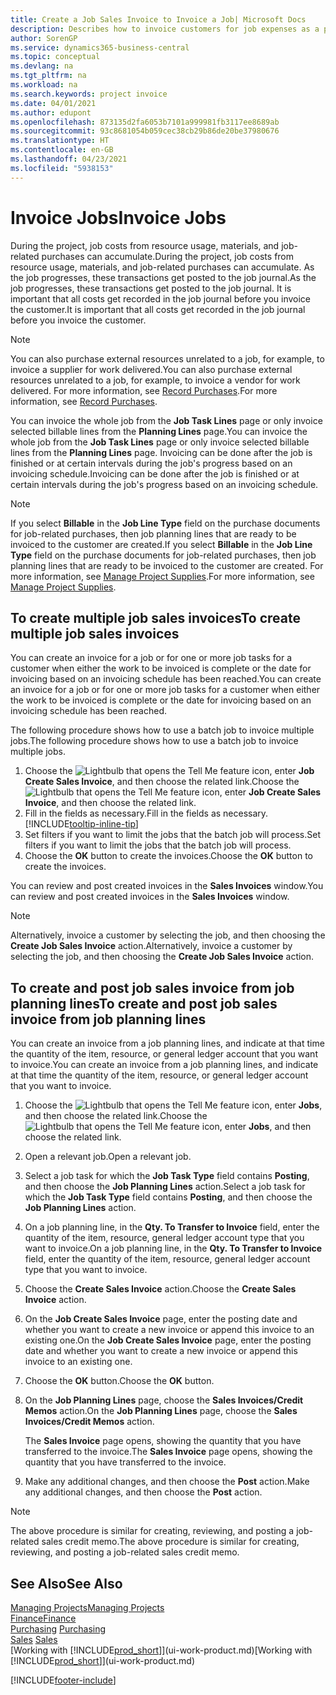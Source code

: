 ```yaml
---
title: Create a Job Sales Invoice to Invoice a Job| Microsoft Docs
description: Describes how to invoice customers for job expenses as a project progresses.
author: SorenGP
ms.service: dynamics365-business-central
ms.topic: conceptual
ms.devlang: na
ms.tgt_pltfrm: na
ms.workload: na
ms.search.keywords: project invoice
ms.date: 04/01/2021
ms.author: edupont
ms.openlocfilehash: 873135d2fa6053b7101a999981fb3117ee8689ab
ms.sourcegitcommit: 93c8681054b059cec38cb29b86de20be37980676
ms.translationtype: HT
ms.contentlocale: en-GB
ms.lasthandoff: 04/23/2021
ms.locfileid: "5938153"
---
```

# <a name="invoice-jobs"></a><span data-ttu-id="96fb3-103">Invoice Jobs</span><span class="sxs-lookup"><span data-stu-id="96fb3-103">Invoice Jobs</span></span>
<span data-ttu-id="96fb3-104">During the project, job costs from resource usage, materials, and job-related purchases can accumulate.</span><span class="sxs-lookup"><span data-stu-id="96fb3-104">During the project, job costs from resource usage, materials, and job-related purchases can accumulate.</span></span> <span data-ttu-id="96fb3-105">As the job progresses, these transactions get posted to the job journal.</span><span class="sxs-lookup"><span data-stu-id="96fb3-105">As the job progresses, these transactions get posted to the job journal.</span></span> <span data-ttu-id="96fb3-106">It is important that all costs get recorded in the job journal before you invoice the customer.</span><span class="sxs-lookup"><span data-stu-id="96fb3-106">It is important that all costs get recorded in the job journal before you invoice the customer.</span></span>

> [!NOTE]
> <span data-ttu-id="96fb3-107">You can also purchase external resources unrelated to a job, for example, to invoice a supplier for work delivered.</span><span class="sxs-lookup"><span data-stu-id="96fb3-107">You can also purchase external resources unrelated to a job, for example, to invoice a vendor for work delivered.</span></span> <span data-ttu-id="96fb3-108">For more information, see [Record Purchases](purchasing-how-record-purchases.md).</span><span class="sxs-lookup"><span data-stu-id="96fb3-108">For more information, see [Record Purchases](purchasing-how-record-purchases.md).</span></span>

<span data-ttu-id="96fb3-109">You can invoice the whole job from the **Job Task Lines** page or only invoice selected billable lines from the **Planning Lines** page.</span><span class="sxs-lookup"><span data-stu-id="96fb3-109">You can invoice the whole job from the **Job Task Lines** page or only invoice selected billable lines from the **Planning Lines** page.</span></span> <span data-ttu-id="96fb3-110">Invoicing can be done after the job is finished or at certain intervals during the job's progress based on an invoicing schedule.</span><span class="sxs-lookup"><span data-stu-id="96fb3-110">Invoicing can be done after the job is finished or at certain intervals during the job's progress based on an invoicing schedule.</span></span>

> [!NOTE]  
> <span data-ttu-id="96fb3-111">If you select **Billable** in the **Job Line Type** field on the purchase documents for job-related purchases, then job planning lines that are ready to be invoiced to the customer are created.</span><span class="sxs-lookup"><span data-stu-id="96fb3-111">If you select **Billable** in the **Job Line Type** field on the purchase documents for job-related purchases, then job planning lines that are ready to be invoiced to the customer are created.</span></span> <span data-ttu-id="96fb3-112">For more information, see [Manage Project Supplies](projects-how-manage-project-supplies.md).</span><span class="sxs-lookup"><span data-stu-id="96fb3-112">For more information, see [Manage Project Supplies](projects-how-manage-project-supplies.md).</span></span>

## <a name="to-create-multiple-job-sales-invoices"></a><span data-ttu-id="96fb3-113">To create multiple job sales invoices</span><span class="sxs-lookup"><span data-stu-id="96fb3-113">To create multiple job sales invoices</span></span>
<span data-ttu-id="96fb3-114">You can create an invoice for a job or for one or more job tasks for a customer when either the work to be invoiced is complete or the date for invoicing based on an invoicing schedule has been reached.</span><span class="sxs-lookup"><span data-stu-id="96fb3-114">You can create an invoice for a job or for one or more job tasks for a customer when either the work to be invoiced is complete or the date for invoicing based on an invoicing schedule has been reached.</span></span>

<span data-ttu-id="96fb3-115">The following procedure shows how to use a batch job to invoice multiple jobs.</span><span class="sxs-lookup"><span data-stu-id="96fb3-115">The following procedure shows how to use a batch job to invoice multiple jobs.</span></span>  

1. <span data-ttu-id="96fb3-116">Choose the ![Lightbulb that opens the Tell Me feature](media/ui-search/search_small.png "Tell me what you want to do") icon, enter **Job Create Sales Invoice**, and then choose the related link.</span><span class="sxs-lookup"><span data-stu-id="96fb3-116">Choose the ![Lightbulb that opens the Tell Me feature](media/ui-search/search_small.png "Tell me what you want to do") icon, enter **Job Create Sales Invoice**, and then choose the related link.</span></span>  
2. <span data-ttu-id="96fb3-117">Fill in the fields as necessary.</span><span class="sxs-lookup"><span data-stu-id="96fb3-117">Fill in the fields as necessary.</span></span> [!INCLUDE[tooltip-inline-tip](includes/tooltip-inline-tip_md.md)]
3. <span data-ttu-id="96fb3-118">Set filters if you want to limit the jobs that the batch job will process.</span><span class="sxs-lookup"><span data-stu-id="96fb3-118">Set filters if you want to limit the jobs that the batch job will process.</span></span>
4. <span data-ttu-id="96fb3-119">Choose the **OK** button to create the invoices.</span><span class="sxs-lookup"><span data-stu-id="96fb3-119">Choose the **OK** button to create the invoices.</span></span>  

<span data-ttu-id="96fb3-120">You can review and post created invoices in the **Sales Invoices** window.</span><span class="sxs-lookup"><span data-stu-id="96fb3-120">You can review and post created invoices in the **Sales Invoices** window.</span></span>

> [!NOTE]
> <span data-ttu-id="96fb3-121">Alternatively, invoice a customer by selecting the job, and then choosing the **Create Job Sales Invoice** action.</span><span class="sxs-lookup"><span data-stu-id="96fb3-121">Alternatively, invoice a customer by selecting the job, and then choosing the **Create Job Sales Invoice** action.</span></span> 

## <a name="to-create-and-post-job-sales-invoice-from-job-planning-lines"></a><span data-ttu-id="96fb3-122">To create and post job sales invoice from job planning lines</span><span class="sxs-lookup"><span data-stu-id="96fb3-122">To create and post job sales invoice from job planning lines</span></span>
<span data-ttu-id="96fb3-123">You can create an invoice from a job planning lines, and indicate at that time the quantity of the item, resource, or general ledger account that you want to invoice.</span><span class="sxs-lookup"><span data-stu-id="96fb3-123">You can create an invoice from a job planning lines, and indicate at that time the quantity of the item, resource, or general ledger account that you want to invoice.</span></span>

1. <span data-ttu-id="96fb3-124">Choose the ![Lightbulb that opens the Tell Me feature](media/ui-search/search_small.png "Tell me what you want to do") icon, enter **Jobs**, and then choose the related link.</span><span class="sxs-lookup"><span data-stu-id="96fb3-124">Choose the ![Lightbulb that opens the Tell Me feature](media/ui-search/search_small.png "Tell me what you want to do") icon, enter **Jobs**, and then choose the related link.</span></span>
2. <span data-ttu-id="96fb3-125">Open a relevant job.</span><span class="sxs-lookup"><span data-stu-id="96fb3-125">Open a relevant job.</span></span>
3. <span data-ttu-id="96fb3-126">Select a job task for which the **Job Task Type** field contains **Posting**, and then choose the **Job Planning Lines** action.</span><span class="sxs-lookup"><span data-stu-id="96fb3-126">Select a job task for which the **Job Task Type** field contains **Posting**, and then choose the **Job Planning Lines** action.</span></span>  
4. <span data-ttu-id="96fb3-127">On a job planning line, in the **Qty. To Transfer to Invoice** field, enter the quantity of the item, resource, general ledger account type that you want to invoice.</span><span class="sxs-lookup"><span data-stu-id="96fb3-127">On a job planning line, in the **Qty. To Transfer to Invoice** field, enter the quantity of the item, resource, general ledger account type that you want to invoice.</span></span>  
5. <span data-ttu-id="96fb3-128">Choose the **Create Sales Invoice** action.</span><span class="sxs-lookup"><span data-stu-id="96fb3-128">Choose the **Create Sales Invoice** action.</span></span>
6. <span data-ttu-id="96fb3-129">On the **Job Create Sales Invoice** page, enter the posting date and whether you want to create a new invoice or append this invoice to an existing one.</span><span class="sxs-lookup"><span data-stu-id="96fb3-129">On the **Job Create Sales Invoice** page, enter the posting date and whether you want to create a new invoice or append this invoice to an existing one.</span></span>
7. <span data-ttu-id="96fb3-130">Choose the **OK** button.</span><span class="sxs-lookup"><span data-stu-id="96fb3-130">Choose the **OK** button.</span></span>  
8. <span data-ttu-id="96fb3-131">On the **Job Planning Lines** page, choose the **Sales Invoices/Credit Memos** action.</span><span class="sxs-lookup"><span data-stu-id="96fb3-131">On the **Job Planning Lines** page, choose the **Sales Invoices/Credit Memos** action.</span></span>

    <span data-ttu-id="96fb3-132">The **Sales Invoice** page opens, showing the quantity that you have transferred to the invoice.</span><span class="sxs-lookup"><span data-stu-id="96fb3-132">The **Sales Invoice** page opens, showing the quantity that you have transferred to the invoice.</span></span>
9. <span data-ttu-id="96fb3-133">Make any additional changes, and then choose the **Post** action.</span><span class="sxs-lookup"><span data-stu-id="96fb3-133">Make any additional changes, and then choose the **Post** action.</span></span>

> [!NOTE]  
>   <span data-ttu-id="96fb3-134">The above procedure is similar for creating, reviewing, and posting a job-related sales credit memo.</span><span class="sxs-lookup"><span data-stu-id="96fb3-134">The above procedure is similar for creating, reviewing, and posting a job-related sales credit memo.</span></span>


## <a name="see-also"></a><span data-ttu-id="96fb3-135">See Also</span><span class="sxs-lookup"><span data-stu-id="96fb3-135">See Also</span></span>
[<span data-ttu-id="96fb3-136">Managing Projects</span><span class="sxs-lookup"><span data-stu-id="96fb3-136">Managing Projects</span></span>](projects-manage-projects.md)  
[<span data-ttu-id="96fb3-137">Finance</span><span class="sxs-lookup"><span data-stu-id="96fb3-137">Finance</span></span>](finance.md)  
<span data-ttu-id="96fb3-138">[Purchasing](purchasing-manage-purchasing.md)       </span><span class="sxs-lookup"><span data-stu-id="96fb3-138">[Purchasing](purchasing-manage-purchasing.md)       </span></span>  
<span data-ttu-id="96fb3-139">[Sales](sales-manage-sales.md)    </span><span class="sxs-lookup"><span data-stu-id="96fb3-139">[Sales](sales-manage-sales.md)    </span></span>  
<span data-ttu-id="96fb3-140">[Working with [!INCLUDE[prod_short](includes/prod_short.md)]](ui-work-product.md)</span><span class="sxs-lookup"><span data-stu-id="96fb3-140">[Working with [!INCLUDE[prod_short](includes/prod_short.md)]](ui-work-product.md)</span></span>  


[!INCLUDE[footer-include](includes/footer-banner.md)]
